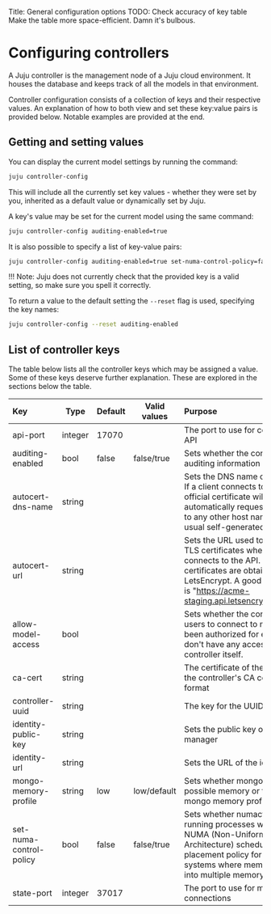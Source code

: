 Title: General configuration options
TODO: Check accuracy of key table
      Make the table more space-efficient. Damn it's bulbous.


# Configuring controllers

A Juju controller is the management node of a Juju cloud environment. It houses
the database and keeps track of all the models in that environment.

Controller configuration consists of a collection of keys and their respective
values. An explanation of how to both view and set these key:value pairs is
provided below. Notable examples are provided at the end.


## Getting and setting values

You can display the current model settings by running the command:

```bash
juju controller-config
```

This will include all the currently set key values - whether they were set
by you, inherited as a default value or dynamically set by Juju. 

A key's value may be set for the current model using the same command:

```bash
juju controller-config auditing-enabled=true
```

It is also possible to specify a list of key-value pairs:
  
```bash
juju controller-config auditing-enabled=true set-numa-control-policy=false
```

!!! Note: Juju does not currently check that the provided key is a valid
setting, so make sure you spell it correctly.

To return a value to the default setting the `--reset` flag is used,
specifying the key names:
  
```bash
juju controller-config --reset auditing-enabled
```

## List of controller keys

The table below lists all the controller keys which may be assigned a value. Some
of these keys deserve further explanation. These are explored in the sections
below the table.

| Key                        | Type   | Default  | Valid values             | Purpose |
|:---------------------------|--------|----------|--------------------------|:---------|
api-port                     | integer | 17070    |                          | The port to use for connecting to the API
auditing-enabled             | bool   | false    | false/true               | Sets whether the controller will record auditing information
autocert-dns-name            | string |          |                          | Sets the DNS name of the controller. If a client connects to this name, an official certificate will be automatically requested. Connecting to any other host name will use the usual self-generated certificate.
autocert-url                 | string |          |                          | Sets the URL used to obtain official TLS certificates when a client connects to the API. By default, certificates are obtained from LetsEncrypt. A good value for testing is "https://acme-staging.api.letsencrypt.org/directory".
allow-model-access           | bool   |          |                          | Sets whether the controller will allow users to connect to models they have been authorized for even when they don't have any access rights to the controller itself.
ca-cert                      | string |          |                          | The certificate of the CA that signed the controller's CA certificate, in PEM format
controller-uuid              | string |          |                          | The key for the UUID of the controller
identity-public-key          | string |          |                          | Sets the public key of the identity manager
identity-url                 | string |          |                          | Sets the URL of the identity manager
mongo-memory-profile         | string | low      | low/default              | Sets whether mongo uses the least possible memory or the default mongo memory profile
set-numa-control-policy      | bool   | false    | false/true               | Sets whether numactl is preferred for running processes with a specific NUMA (Non-Uniform Memory Architecture) scheduling or memory placement policy for multiprocessor systems where memory is divided into multiple memory nodes
state-port                   | integer | 37017    |                          | The port to use for mongo connections

